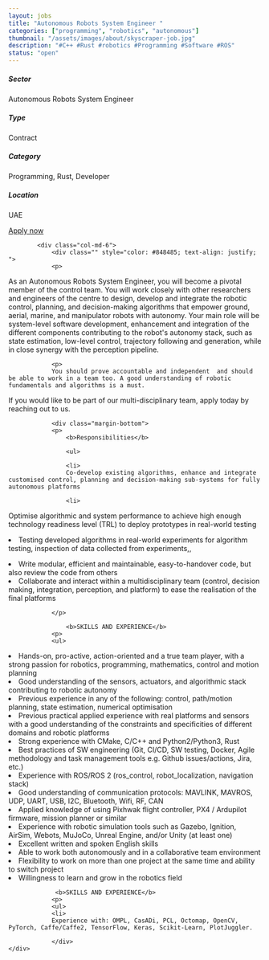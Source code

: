```yaml
---
layout: jobs
title: "Autonomous Robots System Engineer "
categories: ["programming", "robotics", "autonomous"]
thumbnail: "/assets/images/about/skyscraper-job.jpg"
description: "#C++ #Rust #robotics #Programming #Software #ROS"
status: "open"
---
```




<section class="section about overflow-hidden margin-bottom">
	<div class="container">
		<div class="row">
			<div class="col-lg-4" style="text-align: left;">
				<h5 class="text-color font-weight-bold mb-2">Sector</h5>
					<p>Autonomous Robots System Engineer</p>
				<h5 class="text-color font-weight-bold mb-2">Type</h5>
					<p>Contract</p>
				<h5 class="text-color font-weight-bold mb-2">Category</h5>
					<p>Programming, Rust, Developer</p>
				<h5 class="text-color font-weight-bold mb-2">Location</h5>
					<p>UAE</p>
					<a href="mailto:jobs@amethix.com" class="btn btn-primary text-uppercase margin-top">Apply now</a>
			</div>

			<div class="col-md-6">
				<div class="" style="color: #848485; text-align: justify; ">
				<p>
As an Autonomous Robots System Engineer, you will become a pivotal member of the control team.
You will work closely with other researchers and engineers of the centre to design, develop and integrate the robotic control, planning, and decision-making algorithms that empower ground, aerial, marine, and manipulator robots with autonomy. Your main role will be system-level software development, enhancement and integration of the different components contributing to the robot's autonomy stack, such as state estimation, low-level control, trajectory following and generation, while in close synergy with the perception pipeline.
                </p>

                <p>
                You should prove accountable and independent  and should be able to work in a team too. A good understanding of robotic fundamentals and algorithms is a must.
If you would like to be part of our multi-disciplinary team, apply today by reaching out to us.
</p>

				<div class="margin-bottom">
				<p>
					<b>Responsibilities</b>

                    <ul>

                    <li>
                    Co-develop existing algorithms, enhance and integrate customised control, planning and decision-making sub-systems for fully autonomous platforms
</li>

                    <li>
Optimise algorithmic and system performance to achieve high enough technology readiness level (TRL) to deploy prototypes in real-world testing
     </li>
                    <li>
Testing developed algorithms in  real-world experiments for algorithm testing, inspection of data collected from experiments,,
</li>
                    <li>
Write modular, efficient and maintainable, easy-to-handover  code, but also review the code from others
</li>
                    <li>
Collaborate and interact within a multidisciplinary team (control, decision making, integration, perception, and platform) to ease the realisation of the final platforms
</li>
                    </ul>

                </p>

                    <b>SKILLS AND EXPERIENCE</b>
                <p>
                <ul>

<li>
Hands-on, pro-active, action-oriented and a true team player, with a strong passion for robotics, programming, mathematics, control and motion planning
</li>

<li>
Good understanding of the sensors, actuators, and algorithmic stack contributing to robotic autonomy
</li>

<li>
Previous experience in any of the following: control, path/motion planning, state estimation, numerical optimisation
</li>

<li>
Previous practical applied experience with real platforms and sensors with a good understanding of the constraints and specificities of different domains and robotic platforms
</li>

<li>
Strong experience with CMake, C/C++ and Python2/Python3, Rust
</li>

<li>
Best practices of SW engineering (Git, CI/CD, SW testing, Docker, Agile methodology and task management tools e.g. Github issues/actions, Jira, etc.)
</li>

<li>
Experience with ROS/ROS 2  (ros_control, robot_localization, navigation stack)
</li>

<li>
Good understanding of communication protocols: MAVLINK, MAVROS, UDP, UART, USB, I2C, Bluetooth, Wifi, RF, CAN
</li>

<li>
Applied knowledge of using Pixhwak flight controller, PX4 / Ardupilot firmware, mission planner or similar
</li>

<li>
Experience with robotic simulation tools such as Gazebo, Ignition, AirSim, Webots, MuJoCo, Unreal Engine, and/or Unity (at least one)
</li>

<li>
Excellent written and spoken English skills
</li>

<li>
Able to work both autonomously and in a collaborative team environment
</li>

<li>
Flexibility to work on more than one project at the same time and ability to switch project
</li>

<li>
Willingness to learn and grow in the robotics field
</li>
</ul>
                </p>

                 <b>SKILLS AND EXPERIENCE</b>
                <p>
                <ul>
                <li>
                Experience with: OMPL, CasADi, PCL, Octomap, OpenCV, PyTorch, Caffe/Caffe2, TensorFlow, Keras, Scikit-Learn, PlotJuggler.

</li>
                </ul>
                </p>

				</div>
	</div>
</div>




